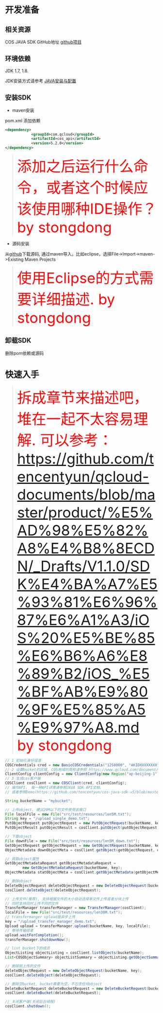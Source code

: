 # 开发准备

## 相关资源

COS JAVA SDK GitHub地址 [github项目](https://github.com/tencentyun/cos-java-sdk-v5)

## 环境依赖

JDK 1.7, 1.8. 

JDK安装方式请参考 [JAVA安装与配置](http://tce.fsphere.cn/document/product/436/10865)

## 安装SDK

- maven安装

pom.xml 添加依赖

```xml
<dependency>
            <groupId>com.qcloud</groupId>
            <artifactId>cos_api</artifactId>
            <version>5.2.0</version>
</dependency>
```

 > <font size=14 color=red> 添加之后运行什么命令，或者这个时候应该使用哪种IDE操作？  by stongdong</font>

- 源码安装

从[github](https://github.com/tencentyun/cos-java-sdk-v5)下载源码, 通过maven导入。比如eclipse，选择File->Import->maven->Existing Maven Projects

> <font size=14 color=red> 使用Eclipse的方式需要详细描述.  by stongdong</font>
 
 
## 卸载SDK

删除pom依赖或源码

# 快速入手


>  <font size=14 color=red> 拆成章节来描述吧，堆在一起不太容易理解. 可以参考：https://github.com/tencentyun/qcloud-documents/blob/master/product/%E5%AD%98%E5%82%A8%E4%B8%8ECDN/_Drafts/V1.1.0/SDK%E4%BA%A7%E5%93%81%E6%96%87%E6%A1%A3/iOS%20%E5%BE%85%E6%B6%A6%E8%89%B2/iOS_%E5%BF%AB%E9%80%9F%E5%85%A5%E9%97%A8.md  by stongdong</font>
 
 
```java
// 1 初始化身份信息
COSCredentials cred = new BasicCOSCredentials("1250000", "AKIDXXXXXXXX", "1A2Z3YYYYYYYYYY");
// 2 设置bucket的区域, COS地域的简称请参照 https://www.qcloud.com/document/product/436/6224
ClientConfig clientConfig = new ClientConfig(new Region("ap-beijing-1"));
// 3 生成cos客户端
COSClient cosClient = new COSClient(cred, clientConfig);
// 操作API， 每一种API详情请参照JAVA SDK API文档.
// 或者参照Demo(https://github.com/tencentyun/cos-java-sdk-v5/blob/master/src/main/java/com/qcloud/cos/demo/Demo.java)

String bucketName = "mybucket";

// 上传object, 建议20M以下的文件使用该接口
File localFile = new File("src/test/resources/len5M.txt");
String key = "/upload_single_demo.txt";
PutObjectRequest putObjectRequest = new PutObjectRequest(bucketName, key, localFile);
PutObjectResult putObjectResult = cosClient.putObject(putObjectRequest);

// 下载object
File downFile = new File("src/test/resources/len5M_down.txt");
GetObjectRequest getObjectRequest = new GetObjectRequest(bucketName, key);
ObjectMetadata downObjectMeta = cosClient.getObject(getObjectRequest, downFile);

// 获取object属性
GetObjectMetadataRequest getObjectMetadataRequest =
        new GetObjectMetadataRequest(bucketName, key);
ObjectMetadata statObjectMeta = cosClient.getObjectMetadata(getObjectMetadataRequest);

// 删除object
DeleteObjectRequest deleteObjectRequest = new DeleteObjectRequest(bucketName, key);
cosClient.deleteObject(deleteObjectRequest);

// 上传文件(推荐), 支持根据文件的大小自动选择单文件上传或者分块上传
// 同时支持同时上传不同的文件
TransferManager transferManager = new TransferManager(cosClient);
localFile = new File("src/test/resources/len30M.txt");
// transfermanger upload是异步上传
key = "/upload_transfer_manager_demo.txt";
Upload upload = transferManager.upload(bucketName, key, localFile);
// 等待传输结束
upload.waitForCompletion();
transferManager.shutdownNow();

// list bucket下的成员
ObjectListing objectListing = cosClient.listObjects(bucketName);
List<COSObjectSummary> objectListSummary = objectListing.getObjectSummaries();

// 删除刚上传的文件
deleteObjectRequest = new DeleteObjectRequest(bucketName, key);
cosClient.deleteObject(deleteObjectRequest);

// 删除空bucket, bucket需要为空，不包含任何object
DeleteBucketRequest deleteBucketRequest = new DeleteBucketRequest(bucketName);
cosClient.deleteBucket(deleteBucketRequest);

// 关闭客户端(关闭后台线程)
cosClient.shutdown();
```

# 
